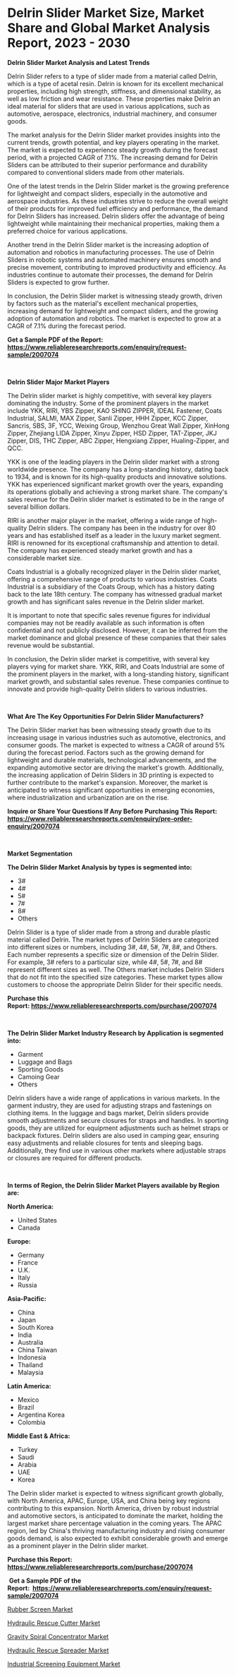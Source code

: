<p><h1>Delrin Slider Market Size, Market Share and Global Market Analysis Report, 2023 - 2030</h1></p><p><strong>Delrin Slider Market Analysis and Latest Trends</strong></p>
<p><p>Delrin Slider refers to a type of slider made from a material called Delrin, which is a type of acetal resin. Delrin is known for its excellent mechanical properties, including high strength, stiffness, and dimensional stability, as well as low friction and wear resistance. These properties make Delrin an ideal material for sliders that are used in various applications, such as automotive, aerospace, electronics, industrial machinery, and consumer goods.</p><p>The market analysis for the Delrin Slider market provides insights into the current trends, growth potential, and key players operating in the market. The market is expected to experience steady growth during the forecast period, with a projected CAGR of 7.1%. The increasing demand for Delrin Sliders can be attributed to their superior performance and durability compared to conventional sliders made from other materials.</p><p>One of the latest trends in the Delrin Slider market is the growing preference for lightweight and compact sliders, especially in the automotive and aerospace industries. As these industries strive to reduce the overall weight of their products for improved fuel efficiency and performance, the demand for Delrin Sliders has increased. Delrin sliders offer the advantage of being lightweight while maintaining their mechanical properties, making them a preferred choice for various applications.</p><p>Another trend in the Delrin Slider market is the increasing adoption of automation and robotics in manufacturing processes. The use of Delrin Sliders in robotic systems and automated machinery ensures smooth and precise movement, contributing to improved productivity and efficiency. As industries continue to automate their processes, the demand for Delrin Sliders is expected to grow further.</p><p>In conclusion, the Delrin Slider market is witnessing steady growth, driven by factors such as the material's excellent mechanical properties, increasing demand for lightweight and compact sliders, and the growing adoption of automation and robotics. The market is expected to grow at a CAGR of 7.1% during the forecast period.</p></p>
<p><strong>Get a Sample PDF of the Report:&nbsp; <a href="https://www.reliableresearchreports.com/enquiry/request-sample/2007074">https://www.reliableresearchreports.com/enquiry/request-sample/2007074</a></strong></p>
<p>&nbsp;</p>
<p><strong>Delrin Slider Major Market Players</strong></p>
<p><p>The Delrin slider market is highly competitive, with several key players dominating the industry. Some of the prominent players in the market include YKK, RIRI, YBS Zipper, KAO SHING ZIPPER, IDEAL Fastener, Coats Industrial, SALMI, MAX Zipper, Sanli Zipper, HHH Zipper, KCC Zipper, Sancris, SBS, 3F, YCC, Weixing Group, Wenzhou Great Wall Zipper, XinHong Zipper, Zhejiang LIDA Zipper, Xinyu Zipper, HSD Zipper, TAT-Zipper, JKJ Zipper, DIS, THC Zipper, ABC Zipper, Hengxiang Zipper, Hualing-Zipper, and QCC.</p><p>YKK is one of the leading players in the Delrin slider market with a strong worldwide presence. The company has a long-standing history, dating back to 1934, and is known for its high-quality products and innovative solutions. YKK has experienced significant market growth over the years, expanding its operations globally and achieving a strong market share. The company's sales revenue for the Delrin slider market is estimated to be in the range of several billion dollars.</p><p>RIRI is another major player in the market, offering a wide range of high-quality Delrin sliders. The company has been in the industry for over 80 years and has established itself as a leader in the luxury market segment. RIRI is renowned for its exceptional craftsmanship and attention to detail. The company has experienced steady market growth and has a considerable market size.</p><p>Coats Industrial is a globally recognized player in the Delrin slider market, offering a comprehensive range of products to various industries. Coats Industrial is a subsidiary of the Coats Group, which has a history dating back to the late 18th century. The company has witnessed gradual market growth and has significant sales revenue in the Delrin slider market.</p><p>It is important to note that specific sales revenue figures for individual companies may not be readily available as such information is often confidential and not publicly disclosed. However, it can be inferred from the market dominance and global presence of these companies that their sales revenue would be substantial.</p><p>In conclusion, the Delrin slider market is competitive, with several key players vying for market share. YKK, RIRI, and Coats Industrial are some of the prominent players in the market, with a long-standing history, significant market growth, and substantial sales revenue. These companies continue to innovate and provide high-quality Delrin sliders to various industries.</p></p>
<p>&nbsp;</p>
<p><strong>What Are The Key Opportunities For Delrin Slider Manufacturers?</strong></p>
<p><p>The Delrin Slider market has been witnessing steady growth due to its increasing usage in various industries such as automotive, electronics, and consumer goods. The market is expected to witness a CAGR of around 5% during the forecast period. Factors such as the growing demand for lightweight and durable materials, technological advancements, and the expanding automotive sector are driving the market's growth. Additionally, the increasing application of Delrin Sliders in 3D printing is expected to further contribute to the market's expansion. Moreover, the market is anticipated to witness significant opportunities in emerging economies, where industrialization and urbanization are on the rise.</p></p>
<p><strong>Inquire or Share Your Questions If Any Before Purchasing This Report: <a href="https://www.reliableresearchreports.com/enquiry/pre-order-enquiry/2007074">https://www.reliableresearchreports.com/enquiry/pre-order-enquiry/2007074</a></strong></p>
<p>&nbsp;</p>
<p><strong>Market Segmentation</strong></p>
<p><strong>The Delrin Slider Market Analysis by types is segmented into:</strong></p>
<p><ul><li>3#</li><li>4#</li><li>5#</li><li>7#</li><li>8#</li><li>Others</li></ul></p>
<p><p>Delrin Slider is a type of slider made from a strong and durable plastic material called Delrin. The market types of Delrin Sliders are categorized into different sizes or numbers, including 3#, 4#, 5#, 7#, 8#, and Others. Each number represents a specific size or dimension of the Delrin Slider. For example, 3# refers to a particular size, while 4#, 5#, 7#, and 8# represent different sizes as well. The Others market includes Delrin Sliders that do not fit into the specified size categories. These market types allow customers to choose the appropriate Delrin Slider for their specific needs.</p></p>
<p><strong>Purchase this Report:&nbsp;<a href="https://www.reliableresearchreports.com/purchase/2007074">https://www.reliableresearchreports.com/purchase/2007074</a></strong></p>
<p>&nbsp;</p>
<p><strong>The Delrin Slider Market Industry Research by Application is segmented into:</strong></p>
<p><ul><li>Garment</li><li>Luggage and Bags</li><li>Sporting Goods</li><li>Camoing Gear</li><li>Others</li></ul></p>
<p><p>Delrin sliders have a wide range of applications in various markets. In the garment industry, they are used for adjusting straps and fastenings on clothing items. In the luggage and bags market, Delrin sliders provide smooth adjustments and secure closures for straps and handles. In sporting goods, they are utilized for equipment adjustments such as helmet straps or backpack fixtures. Delrin sliders are also used in camping gear, ensuring easy adjustments and reliable closures for tents and sleeping bags. Additionally, they find use in various other markets where adjustable straps or closures are required for different products.</p></p>
<p>&nbsp;</p>
<p><strong>In terms of Region, the Delrin Slider Market Players available by Region are:</strong></p>
<p>
    <p> <strong> North America: </strong>
        <ul>
            <li>United States</li>
            <li>Canada</li>
        </ul>
        </p> 
    <p> <strong> Europe: </strong>
        <ul>
            <li>Germany</li>
            <li>France</li>
            <li>U.K.</li>
            <li>Italy</li>
            <li>Russia</li>
        </ul>
        </p> 
    <p> <strong> Asia-Pacific: </strong>
        <ul>
            <li>China</li>
            <li>Japan</li>
            <li>South Korea</li>
            <li>India</li>
            <li>Australia</li>
            <li>China Taiwan</li>
            <li>Indonesia</li>
            <li>Thailand</li>
            <li>Malaysia</li>
        </ul>
        </p> 
    <p> <strong> Latin America: </strong>
        <ul>
            <li>Mexico</li>
            <li>Brazil</li>
            <li>Argentina Korea</li>
            <li>Colombia</li>
        </ul>
        </p> 
    <p> <strong> Middle East & Africa: </strong>
        <ul>
            <li>Turkey</li>
            <li>Saudi</li>
            <li>Arabia</li>
            <li>UAE</li>
            <li>Korea</li>
        </ul>
    </p>
    </p>
<p><p>The Delrin slider market is expected to witness significant growth globally, with North America, APAC, Europe, USA, and China being key regions contributing to this expansion. North America, driven by robust industrial and automotive sectors, is anticipated to dominate the market, holding the largest market share percentage valuation in the coming years. The APAC region, led by China's thriving manufacturing industry and rising consumer goods demand, is also expected to exhibit considerable growth and emerge as a prominent player in the Delrin slider market.</p></p>
<p><strong>Purchase this Report: <a href="https://www.reliableresearchreports.com/purchase/2007074">https://www.reliableresearchreports.com/purchase/2007074</a></strong></p>
<p>&nbsp;<strong>Get a Sample PDF of the Report:&nbsp;&nbsp;<a href="https://www.reliableresearchreports.com/enquiry/request-sample/2007074">https://www.reliableresearchreports.com/enquiry/request-sample/2007074</a></strong></p>
<p><strong></strong></p>
<p><p><a href="https://medium.com/@elvirabogdani08/rubber-screen-market-research-report-its-history-and-forecast-2023-to-2030-6362f381c647">Rubber Screen Market</a></p><p><a href="https://medium.com/@loretashyti01/hydraulic-rescue-cutter-market-exploring-market-share-market-trends-and-future-growth-9fbe6554ee80">Hydraulic Rescue Cutter Market</a></p><p><a href="https://medium.com/@klebogdani/gravity-spiral-concentrator-market-size-and-market-trends-complete-industry-overview-2023-to-2030-36f4a1055b24">Gravity Spiral Concentrator Market</a></p><p><a href="https://medium.com/@sarademiri71/hydraulic-rescue-spreader-market-size-cagr-trends-2024-2030-7fde69c33969">Hydraulic Rescue Spreader Market</a></p><p><a href="https://medium.com/@entelaloshi55/industrial-screening-equipment-market-share-evolution-and-market-growth-trends-2023-2030-db3980c592cf">Industrial Screening Equipment Market</a></p></p>